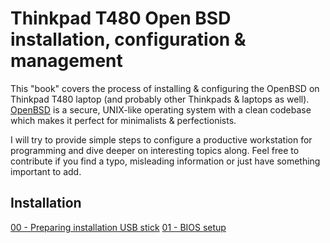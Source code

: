# Thinkpad T480 Open BSD installation, configuration & management

This "book" covers the process of installing & configuring the OpenBSD on Thinkpad T480 laptop (and probably other Thinkpads & laptops as well).
[OpenBSD](https://www.openbsd.org/) is a secure, UNIX-like operating system with a clean codebase which makes it perfect for minimalists & perfectionists.

I will try to provide simple steps to configure a productive workstation for programming and dive deeper on interesting topics along.
Feel free to contribute if you find a typo, misleading information or just have something important to add.

## Installation

[00 - Preparing installation USB stick](/00-usb-stick.md)
[01 - BIOS setup](/01-bios-setup.md)
